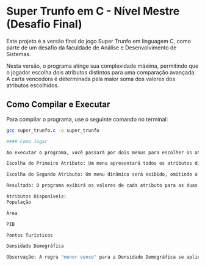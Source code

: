 # Super Trunfo em C - Nível Mestre (Desafio Final)

Este projeto é a versão final do jogo Super Trunfo em linguagem C, como parte de um desafio da faculdade de Análise e Desenvolvimento de Sistemas.

Nesta versão, o programa atinge sua complexidade máxima, permitindo que o jogador escolha dois atributos distintos para uma comparação avançada. A carta vencedora é determinada pela maior soma dos valores dos atributos escolhidos.

## Como Compilar e Executar

Para compilar o programa, use o seguinte comando no terminal:

```bash
gcc super_trunfo.c -o super_trunfo

#### Como Jogar

Ao executar o programa, você passará por dois menus para escolher os atributos de comparação:

Escolha do Primeiro Atributo: Um menu apresentará todos os atributos disponíveis.

Escolha do Segundo Atributo: Um menu dinâmico será exibido, omitindo a opção escolhida anteriormente.

Resultado: O programa exibirá os valores de cada atributo para as duas cartas, a soma total para cada uma, e declarará a carta vencedora com base na maior soma total.

Atributos Disponíveis:
População

Área

PIB

Pontos Turísticos

Densidade Demográfica

Observação: A regra "menor vence" para a Densidade Demográfica se aplicaria em uma comparação de atributo único. Neste nível, a regra final é sempre a maior soma dos valores brutos dos dois atributos escolhidos.